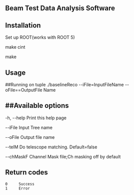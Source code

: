 ## Beam Test Data Analysis Software
## Installation

Set up ROOT(works with ROOT 5)

make cint

make 

## Usage
##Running on tuple
./baselineReco  --iFile=InputFileName --oFile==OutputFile Name  <other options from below if necessary>

##Available options
-----------------
-h, --help
    Print this help page

--iFile <value>
    Input Tree name

--oFile <value>
    Output file name

--telM
    Do telescope matching. Default=false

--chMaskF <value>
    Channel Mask file;Ch masking off by default

Return codes
-----------------
    0     Success
    1     Error

